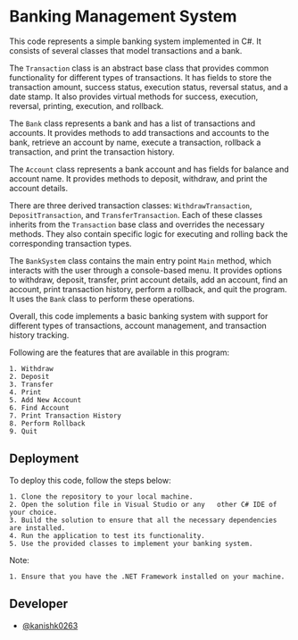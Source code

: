 
# Banking Management System

This code represents a simple banking system implemented in C#. It consists of several classes that model transactions and a bank.

The `Transaction` class is an abstract base class that provides common functionality for different types of transactions. It has fields to store the transaction amount, success status, execution status, reversal status, and a date stamp. It also provides virtual methods for success, execution, reversal, printing, execution, and rollback.

The `Bank` class represents a bank and has a list of transactions and accounts. It provides methods to add transactions and accounts to the bank, retrieve an account by name, execute a transaction, rollback a transaction, and print the transaction history.

The `Account` class represents a bank account and has fields for balance and account name. It provides methods to deposit, withdraw, and print the account details.

There are three derived transaction classes: `WithdrawTransaction`, `DepositTransaction`, and `TransferTransaction`. Each of these classes inherits from the `Transaction` base class and overrides the necessary methods. They also contain specific logic for executing and rolling back the corresponding transaction types.

The `BankSystem` class contains the main entry point `Main` method, which interacts with the user through a console-based menu. It provides options to withdraw, deposit, transfer, print account details, add an account, find an account, print transaction history, perform a rollback, and quit the program. It uses the `Bank` class to perform these operations.

Overall, this code implements a basic banking system with support for different types of transactions, account management, and transaction history tracking.

Following are the features that are available in this program:
    
    1. Withdraw
    2. Deposit
    3. Transfer
    4. Print
    5. Add New Account
    6. Find Account
    7. Print Transaction History
    8. Perform Rollback
    9. Quit
## Deployment

To deploy this code, follow the steps below:

    1. Clone the repository to your local machine.
    2. Open the solution file in Visual Studio or any   other C# IDE of your choice.
    3. Build the solution to ensure that all the necessary dependencies are installed.
    4. Run the application to test its functionality.
    5. Use the provided classes to implement your banking system.

Note:

    1. Ensure that you have the .NET Framework installed on your machine.
## Developer
- [@kanishk0263](https://github.com/kanishkjain0263)
